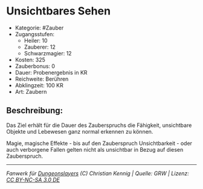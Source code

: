 # Unsichtbares Sehen

- Kategorie: #Zauber
- Zugangsstufen:
  - Heiler: 10
  - Zauberer: 12
  - Schwarzmagier: 12
- Kosten: 325
- Zauberbonus: 0
- Dauer: Probenergebnis in KR
- Reichweite: Berühren
- Abklingzeit: 100 KR
- Art: Zaubern

## Beschreibung:

Das Ziel erhält für die Dauer des Zauberspruchs die Fähigkeit, unsichtbare Objekte und Lebewesen ganz normal erkennen zu können.

Magie, magische Effekte - bis auf den Zauberspruch Unsichtbarkeit - oder auch verborgene Fallen gelten nicht als unsichtbar in Bezug auf diesen Zauberspruch.

---

_Fanwerk für [Dungeonslayers](https://www.dungeonslayers.net/) (C) Christian Kennig | Quelle: GRW | Lizenz: [CC BY-NC-SA 3.0 DE](https://creativecommons.org/licenses/by-nc-sa/3.0/de/)_
